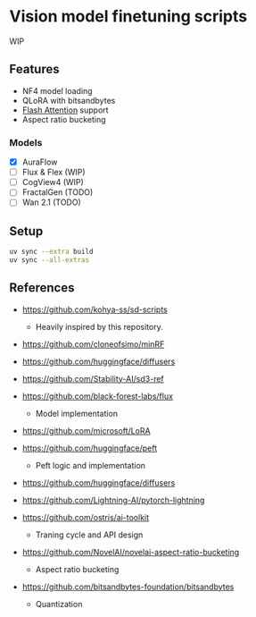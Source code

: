 # Vision model finetuning scripts

WIP

## Features

- NF4 model loading 
- QLoRA with bitsandbytes
- [Flash Attention](https://github.com/Dao-AILab/flash-attention) support
- Aspect ratio bucketing

### Models

- [x] AuraFlow
- [ ] Flux & Flex (WIP)
- [ ] CogView4 (WIP)
- [ ] FractalGen (TODO)
- [ ] Wan 2.1 (TODO)

## Setup

```bash
uv sync --extra build
uv sync --all-extras
```


## References

- https://github.com/kohya-ss/sd-scripts
  - Heavily inspired by this repository.

- https://github.com/cloneofsimo/minRF
- https://github.com/huggingface/diffusers
- https://github.com/Stability-AI/sd3-ref
- https://github.com/black-forest-labs/flux
  - Model implementation

- https://github.com/microsoft/LoRA
- https://github.com/huggingface/peft
  - Peft logic and implementation

- https://github.com/huggingface/diffusers
- https://github.com/Lightning-AI/pytorch-lightning
- https://github.com/ostris/ai-toolkit
  - Traning cycle and API design

- https://github.com/NovelAI/novelai-aspect-ratio-bucketing
  - Aspect ratio bucketing

- https://github.com/bitsandbytes-foundation/bitsandbytes
  - Quantization


